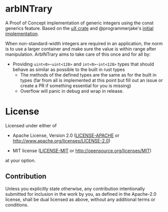 # arbINTrary

A Proof of Concept implementation of generic integers using the const generics feature. Based on the [uX crate](https://crates.io/crates/ux)
and @programmerjake's [initial implementation](https://github.com/rust-lang/rfcs/pull/2581#issuecomment-730709707). 

When non-standard-width integers are required in an application, the norm is to use a larger container and make sure the value is within range after manipulation. ArbINTrary aims to take care of this once and for all by:
 - Providing `uint<0>`-`uint<128>` and `int<0>`-`int<128>` types that should behave as similar as possible to the built in rust types
     - The methods of the defined types are the same as for the built in types (far from all is implemented at this point but fill out an issue or create a PR if something essential for you is missing)
     - Overflow will panic in debug and wrap in release.

# License

Licensed under either of

- Apache License, Version 2.0 ([LICENSE-APACHE](LICENSE-APACHE) or
  http://www.apache.org/licenses/LICENSE-2.0)

- MIT license ([LICENSE-MIT](LICENSE-MIT) or http://opensource.org/licenses/MIT)

at your option.

## Contribution

Unless you explicitly state otherwise, any contribution intentionally submitted
for inclusion in the work by you, as defined in the Apache-2.0 license, shall be
dual licensed as above, without any additional terms or conditions.
